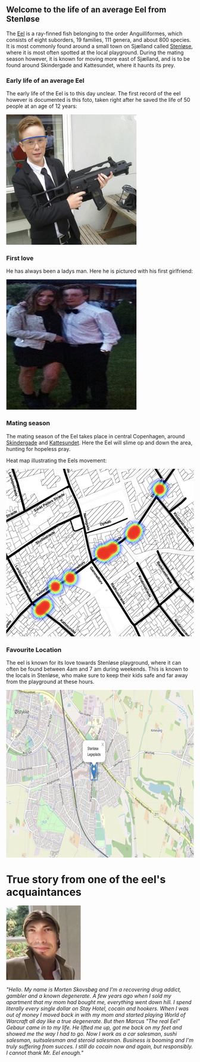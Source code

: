 ## Welcome to the life of an average Eel from Stenløse

The [Eel](https://en.wikipedia.org/wiki/Eel) is a ray-finned fish belonging to the order Anguilliformes, which consists of eight suborders, 19 families, 111 genera, and about 800 species. It is most commonly found around a small town on Sjælland called [Stenløse](https://da.wikipedia.org/wiki/Stenl%C3%B8se), where it is most often spotted at the local playground. During the mating season however, it is known for moving more east of Sjælland, and is to be found around Skindergade and Kattesundet, where it haunts its prey.





### Early life of an average Eel

The early life of the Eel is to this day unclear. The first record of the eel however is documented is this foto, taken right after he saved the life of 50 people at an age of 12 years:

<img src="eelbadboy.png" width="350" height="350">



### First love 
He has always been a ladys man. Here he is pictured with his first girlfriend:


<img src="eeldamer.png" width="350" height="350">


### Mating season

The mating season of the Eel takes place in central Copenhagen, around [Skindergade](https://www.facebook.com/realnicksoe) and [Kattesundet](https://www.facebook.com/christianruskov). Here the Eel will slime op and down the area, hunting for hopeless pray.

Heat map illustrating the Eels movement: 


<img src="heatmap.png" width="550" height="450">


### Favourite Location 
The eel is known for its love towards Stenløse playground, where it can often be found between 4am and 7 am during weekends. This is known to the locals in Stenløse, who make sure to keep their kids safe and far away from the playground at these hours.


<img src="Legeplads.png" width="550" height="450">




# True story from one of the eel's acquaintances


<img src="morten.png" width="200" height="200">


*"Hello. My name is Morten Skovsbøg and I'm a recovering drug addict, gambler and a known degenerate. A few years ago when I sold my apartment that my mom had bought me, everything went down hill. I spend literally every single dollar on Stay Hotel, cocain and hookers. When I was out of money I moved back in with my mom and started playing World of Warcraft all day like a true degenerate. But then Marcus "The real Eel" Gebaur came in to my life. He lifted me up, got me back on my feet and showed me the way I had to go. Now I work as a car salesman, sushi salesman, suitsalesman and steroid salesman. Business is booming and I'm truly suffering from succes. I still do cocain now and again, but responsibly. I cannot thank Mr. Eel enough."*



